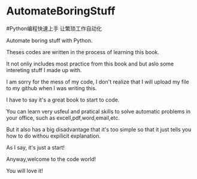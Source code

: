 
# AutomateBoringStuff
#Python编程快速上手 让繁琐工作自动化 

Automate boring stuff with Python.

Theses codes are written in the process of learning this book.

It not onliy includes most practice from this book and but aslo some intereting stuff I made up with.

I am sorry for the mess of my code, I don't realize that I will upload my file to my github when I was writing this.

I have to say it's a great book to start to code.

You can learn very usfeul and pratical skills to solve automatic problems in your office, such as excell,pdf,word,email,etc.

But it also has a big disadvantage that it's too simple so that it just tells you how to do withou expilicit explanation.

As I say, it's just a start!

Anyway,welcome to the code world!

You will love it!
